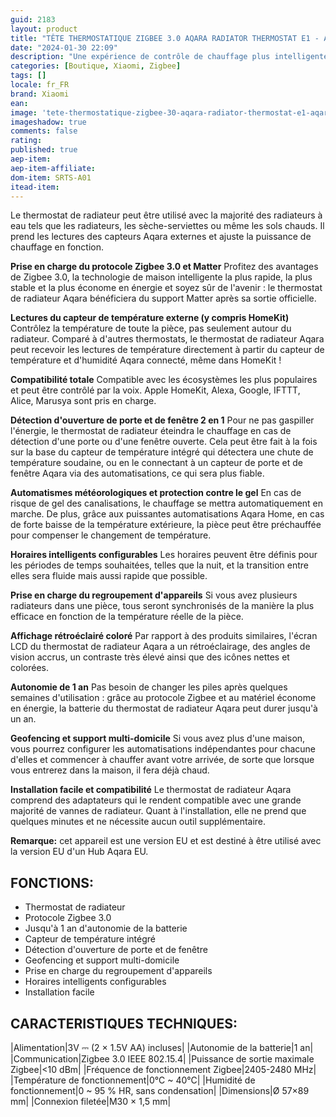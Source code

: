 ```yaml
---
guid: 2183
layout: product 
title: "TÊTE THERMOSTATIQUE ZIGBEE 3.0 AQARA RADIATOR THERMOSTAT E1 - AQARA"
date: "2024-01-30 22:09"
description: "Une expérience de contrôle de chauffage plus intelligente et plus confortable pour votre maison."
categories: [Boutique, Xiaomi, Zigbee]
tags: []
locale: fr_FR
brand: Xiaomi
ean: 
image: 'tete-thermostatique-zigbee-30-aqara-radiator-thermostat-e1-aqara.jpg'
imageshadow: true
comments: false
rating:  
published: true
aep-item: 
aep-item-affiliate: 
dom-item: SRTS-A01
itead-item: 
---
```


Le thermostat de radiateur peut être utilisé avec la majorité des radiateurs à eau tels que les radiateurs, les sèche-serviettes ou même les sols chauds. Il prend les lectures des capteurs Aqara externes et ajuste la puissance de chauffage en fonction.

**Prise en charge du protocole Zigbee 3.0 et Matter**
Profitez des avantages de Zigbee 3.0, la technologie de maison intelligente la plus rapide, la plus stable et la plus économe en énergie et soyez sûr de l'avenir : le thermostat de radiateur Aqara bénéficiera du support Matter après sa sortie officielle.

**Lectures du capteur de température externe (y compris HomeKit)**
Contrôlez la température de toute la pièce, pas seulement autour du radiateur. Comparé à d'autres thermostats, le thermostat de radiateur Aqara peut recevoir les lectures de température directement à partir du capteur de température et d'humidité Aqara connecté, même dans HomeKit !

**Compatibilité totale**
Compatible avec les écosystèmes les plus populaires et peut être contrôlé par la voix. Apple HomeKit, Alexa, Google, IFTTT, Alice, Marusya sont pris en charge.

**Détection d'ouverture de porte et de fenêtre 2 en 1**
Pour ne pas gaspiller l'énergie, le thermostat de radiateur éteindra le chauffage en cas de détection d'une porte ou d'une fenêtre ouverte. Cela peut être fait à la fois sur la base du capteur de température intégré qui détectera une chute de température soudaine, ou en le connectant à un capteur de porte et de fenêtre Aqara via des automatisations, ce qui sera plus fiable.

**Automatismes météorologiques et protection contre le gel**
En cas de risque de gel des canalisations, le chauffage se mettra automatiquement en marche. De plus, grâce aux puissantes automatisations Aqara Home, en cas de forte baisse de la température extérieure, la pièce peut être préchauffée pour compenser le changement de température.

**Horaires intelligents configurables**
Les horaires peuvent être définis pour les périodes de temps souhaitées, telles que la nuit, et la transition entre elles sera fluide mais aussi rapide que possible.

**Prise en charge du regroupement d'appareils**
Si vous avez plusieurs radiateurs dans une pièce, tous seront synchronisés de la manière la plus efficace en fonction de la température réelle de la pièce.

**Affichage rétroéclairé coloré**
Par rapport à des produits similaires, l'écran LCD du thermostat de radiateur Aqara a un rétroéclairage, des angles de vision accrus, un contraste très élevé ainsi que des icônes nettes et colorées.

**Autonomie de 1 an**
Pas besoin de changer les piles après quelques semaines d'utilisation : grâce au protocole Zigbee et au matériel économe en énergie, la batterie du thermostat de radiateur Aqara peut durer jusqu'à un an.

**Geofencing et support multi-domicile**
Si vous avez plus d'une maison, vous pourrez configurer les automatisations indépendantes pour chacune d'elles et commencer à chauffer avant votre arrivée, de sorte que lorsque vous entrerez dans la maison, il fera déjà chaud.

**Installation facile et compatibilité**
Le thermostat de radiateur Aqara comprend des adaptateurs qui le rendent compatible avec une grande majorité de vannes de radiateur. Quant à l'installation, elle ne prend que quelques minutes et ne nécessite aucun outil supplémentaire.

**Remarque:** cet appareil est une version EU et est destiné à être utilisé avec la version EU d'un Hub Aqara EU. 

## FONCTIONS:

- Thermostat de radiateur
- Protocole Zigbee 3.0
- Jusqu'à 1 an d'autonomie de la batterie
- Capteur de température intégré
- Détection d'ouverture de porte et de fenêtre
- Geofencing et support multi-domicile
- Prise en charge du regroupement d'appareils
- Horaires intelligents configurables
- Installation facile
 

## CARACTERISTIQUES TECHNIQUES:

|Alimentation|3V ⎓ (2 × 1.5V AA) incluses|
|Autonomie de la batterie|1 an|
|Communication|Zigbee 3.0 IEEE 802.15.4|
|Puissance de sortie maximale Zigbee|<10 dBm|
|Fréquence de fonctionnement Zigbee|2405-2480 MHz|
|Température de fonctionnement|0°C ~ 40°C|
|Humidité de fonctionnement|0 ~ 95 % HR, sans condensation|
|Dimensions|Ø 57×89 mm|
|Connexion filetée|M30 × 1,5 mm|
